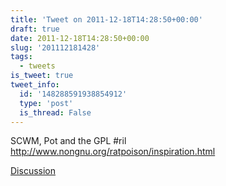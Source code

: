 ```yaml
---
title: 'Tweet on 2011-12-18T14:28:50+00:00'
draft: true
date: 2011-12-18T14:28:50+00:00
slug: '201112181428'
tags:
  - tweets
is_tweet: true
tweet_info:
  id: '148288591938854912'
  type: 'post'
  is_thread: False
---
```




SCWM, Pot and the GPL #ril <http://www.nongnu.org/ratpoison/inspiration.html>

[Discussion](https://x.com/sytelus/status/148288591938854912)
